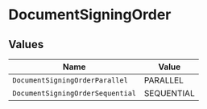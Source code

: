 # DocumentSigningOrder


## Values

| Name                             | Value                            |
| -------------------------------- | -------------------------------- |
| `DocumentSigningOrderParallel`   | PARALLEL                         |
| `DocumentSigningOrderSequential` | SEQUENTIAL                       |